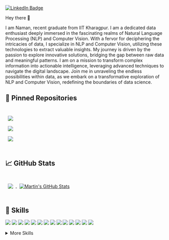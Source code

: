 [![LinkedIn Badge](https://img.shields.io/badge/LinkedIn-Profile-informational?style=flat&logo=linkedin&logoColor=white&color=0D76A8)](https://www.linkedin.com/in/naman-shankar-2a66b0238/)

Hey there 👋

I am Naman, recent graduate from IIT Kharagpur. I am a dedicated data enthusiast deeply immersed in the fascinating realms of Natural Language Processing (NLP) and Computer Vision. With a fervor for deciphering the intricacies of data, I specialize in NLP and Computer Vision, utilizing these technologies to extract valuable insights. My journey is driven by the passion to explore innovative solutions, bridging the gap between raw data and meaningful patterns. I am on a mission to transform complex information into actionable intelligence, leveraging advanced techniques to navigate the digital landscape. Join me in unraveling the endless possibilities within data, as we embark on a transformative exploration of NLP and Computer Vision, redefining the boundaries of data science.


## 📌 Pinned Repositories

<br>

<a href="https://github.com/Naman2014/Machine-Translation">
  <img align="center" style="margin:0.5rem" src="https://github-readme-stats.vercel.app/api/pin/?username=Naman2014&repo=Machine-Translation&title_color=ffffff&text_color=c9cacc&icon_color=4AB197&bg_color=1A2B34" />
</a>

<br>

<a href="https://github.com/Naman2014/Movie-Recommendation-System">
  <img align="center" style="margin:0.5rem" src="https://github-readme-stats.vercel.app/api/pin/?username=Naman2014&repo=Movie-Recommendation-System&title_color=ffffff&text_color=c9cacc&icon_color=4AB197&bg_color=1A2B34" />
</a>

<br>

<a href="https://github.com/Naman2014/Sentiment-Analysis">
  <img align="center" style="margin:0.5rem" src="https://github-readme-stats.vercel.app/api/pin/?username=Naman2014&repo=Sentiment-Analysis&title_color=ffffff&text_color=c9cacc&icon_color=4AB197&bg_color=1A2B34" />
</a>

<br>
<br>

## &#x1f4c8; GitHub Stats

<br>

<a href="https://github.com/Naman2014">
  <img align="center" style="margin:0.5rem" src="https://github-readme-stats.vercel.app/api/top-langs/?username=Naman2014&hide=html,css&title_color=ffffff&text_color=c9cacc&icon_color=4AB197&bg_color=1A2B34" />
</a>

<a href="https://github.com/Naman2014">
  <img align="center" style="margin:0.5rem" src="https://github-readme-stats.vercel.app/api?username=Naman2014&show_icons=true&line_height=27&count_private=true&title_color=ffffff&text_color=c9cacc&icon_color=4AB097&bg_color=1A2B34" alt="Martin's GitHub Stats" />
</a>

<br>
<br>

## 💼 Skills


![](https://img.shields.io/badge/Code-Python-informational?style=flat&logo=python&logoColor=white&color=4AB197)
![](https://img.shields.io/badge/Code-C-informational?style=flat&logo=c&logoColor=white&color=4AB197)
![](https://img.shields.io/badge/Code-C++-informational?style=flat&logo=c%2B%2B&logoColor=white&color=4AB197)
![](https://img.shields.io/badge/Code-HTML-informational?style=flat&logo=html5&logoColor=white&color=4AB197)
![](https://img.shields.io/badge/Code-CSS-informational?style=flat&logo=css3&logoColor=white&color=4AB197)
![](https://img.shields.io/badge/Library-Numpy-informational?style=flat&logo=numpy&logoColor=white&color=4AB197)
![](https://img.shields.io/badge/Library-Pandas-informational?style=flat&logo=pandas&logoColor=white&color=4AB197)
![](https://img.shields.io/badge/Library-Matplotlib-informational?style=flat&logo=matplotlib&logoColor=white&color=4AB197)
![](https://img.shields.io/badge/Framework-TensorFlow-informational?style=flat&logo=tensorflow&logoColor=white&color=4AB197)
![](https://img.shields.io/badge/Framework-PyTorch-informational?style=flat&logo=pytorch&logoColor=white&color=4AB197)
![](https://img.shields.io/badge/Library-NLTK-informational?style=flat&logo=nltk&logoColor=white&color=4AB197)
![](https://img.shields.io/badge/Framework-Streamlit-informational?style=flat&logo=streamlit&logoColor=white&color=4AB197)
![](https://img.shields.io/badge/Operating%20System-Linux-informational?style=flat&logo=linux&logoColor=white&color=4AB197)
![](https://img.shields.io/badge/Operating%20System-Windows-informational?style=flat&logo=windows&logoColor=white&color=4AB197)

<details>
<summary>More Skills</summary>

![](https://img.shields.io/badge/Tools-Jupyter_Notebook-informational?style=flat&logo=jupyter&logoColor=white&color=4AB197)
![](https://img.shields.io/badge/Tools-Google_Colab-informational?style=flat&logo=google-colab&logoColor=white&color=4AB197)
![](https://img.shields.io/badge/Tools-Visual_Studio-informational?style=flat&logo=visual-studio&logoColor=white&color=4AB197)
![](https://img.shields.io/badge/Tools-PyCharm-informational?style=flat&logo=pycharm&logoColor=white&color=4AB197)
![](https://img.shields.io/badge/Tools-Git-informational?style=flat&logo=git&logoColor=white&color=4AB197)
![](https://img.shields.io/badge/Tools-Excel-informational?style=flat&logo=microsoft-excel&logoColor=white&color=4AB197)
![](https://img.shields.io/badge/Tools-Power_BI-informational?style=flat&logo=power-bi&logoColor=white&color=4AB197)


![](https://img.shields.io/badge/Design-Photoshop-informational?style=flat&logo=Adobe-Photoshop&logoColor=white&color=4AB197)
![](https://img.shields.io/badge/Design-Illustrator-informational?style=flat&logo=Adobe-Illustrator&logoColor=white&color=4AB197)
![](https://img.shields.io/badge/Design-Canva-informational?style=flat&logo=Canva&logoColor=white&color=4AB197)
![](https://img.shields.io/badge/Design-Figma-informational?style=flat&logo=Figma&logoColor=white&color=4AB197)
![](https://img.shields.io/badge/Design-After_Effects-informational?style=flat&logo=Adobe-After-Effects&logoColor=white&color=4AB197)
![](https://img.shields.io/badge/Design-Indesign-informational?style=flat&logo=Adobe-Indesign&logoColor=white&color=4AB197)
![](https://img.shields.io/badge/Design-Premiere_Pro-informational?style=flat&logo=Adobe-Premiere-Pro&logoColor=white&color=4AB197)

</details>

